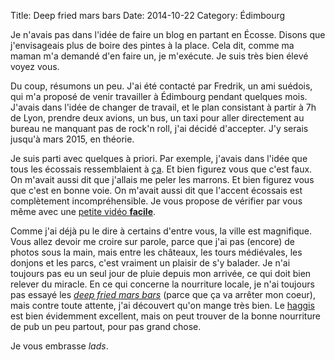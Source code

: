 Title: Deep fried mars bars
Date: 2014-10-22
Category: Édimbourg

Je n'avais pas dans l'idée de faire un blog en partant en Écosse. Disons que j'envisageais plus de boire des pintes à la place. Cela dit, comme ma maman m'a demandé d'en faire un, je m'exécute. Je suis très bien élevé voyez vous.

Du coup, résumons un peu. J'ai été contacté par Fredrik, un ami suédois, qui m'a proposé de venir travailler à Édimbourg pendant quelques mois. J'avais dans l'idée de changer de travail, et le plan consistant à partir à 7h de Lyon, prendre deux avions, un bus, un taxi pour aller directement au bureau ne manquant pas de rock'n roll, j'ai décidé d'accepter. J'y serais jusqu'à mars 2015, en théorie.

Je suis parti avec quelques à priori. Par exemple, j'avais dans l'idée que tous les écossais ressemblaient à [ça](http://historicalhistrionics.files.wordpress.com/2011/07/braveheart-crazy-face.jpg). Et bien figurez vous que c'est faux. On m'avait aussi dit que j'allais me peler les marrons. Et bien figurez vous que c'est en bonne voie. On m'avait aussi dit que l'accent écossais est complètement incompréhensible. Je vous propose de vérifier par vous même avec une [petite vidéo **facile**](https://www.youtube.com/watch?v=JHugYi8GU5s).

Comme j'ai déjà pu le dire à certains d'entre vous, la ville est magnifique. Vous allez devoir me croire sur parole, parce que j'ai pas (encore) de photos sous la main, mais entre les châteaux, les tours médiévales, les donjons et les parcs, c'est vraiment un plaisir de s'y balader. Je n'ai toujours pas eu un seul jour de pluie depuis mon arrivée, ce qui doit bien relever du miracle. En ce qui concerne la nourriture locale, je n'ai toujours pas essayé les [*deep fried mars bars*](https://fr.wikipedia.org/wiki/Mars_frit) (parce que ça va arrêter mon coeur), mais contre toute attente, j'ai découvert qu'on mange très bien. Le [haggis](https://fr.wikipedia.org/wiki/Haggis) est bien évidemment excellent, mais on peut trouver de la bonne nourriture de pub un peu partout, pour pas grand chose.

Je vous embrasse *lads*.